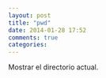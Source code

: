 ```yaml
---
layout: post
title: "pwd"
date: 2014-01-28 17:52
comments: true
categories: 
---
```

Mostrar el directorio actual.

